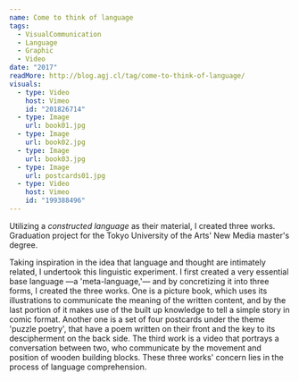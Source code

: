 ```yaml
---
name: Come to think of language
tags:
  - VisualCommunication
  - Language
  - Graphic
  - Video
date: "2017"
readMore: http://blog.agj.cl/tag/come-to-think-of-language/
visuals:
  - type: Video
    host: Vimeo
    id: "201826714"
  - type: Image
    url: book01.jpg
  - type: Image
    url: book02.jpg
  - type: Image
    url: book03.jpg
  - type: Image
    url: postcards01.jpg
  - type: Video
    host: Vimeo
    id: "199388496"
---
```



Utilizing a _constructed language_ as their material, I created three works. Graduation project for the Tokyo University of the Arts' New Media master's degree.

Taking inspiration in the idea that language and thought are intimately related, I undertook this linguistic experiment. I first created a very essential base language —a 'meta-language,'— and by concretizing it into three forms, I created the three works. One is a picture book, which uses its illustrations to communicate the meaning of the written content, and by the last portion of it makes use of the built up knowledge to tell a simple story in comic format. Another one is a set of four postcards under the theme 'puzzle poetry', that have a poem written on their front and the key to its descipherment on the back side. The third work is a video that portrays a conversation between two, who communicate by the movement and position of wooden building blocks. These three works' concern lies in the process of language comprehension.
